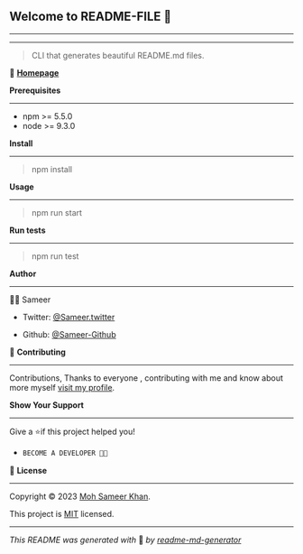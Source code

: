 
## **Welcome to README-FILE 👋**
___
___


> CLI that generates beautiful README.md files.

🏡 [**Homepage**](#heading-ids) 

**Prerequisites**
___
- npm >= 5.5.0
- node >= 9.3.0

**Install**
___

> npm install

**Usage**
___
> npm run start

**Run tests**
___
> npm run test


**Author**
____

🙍‍♀️ Sameer

- Twitter: [@Sameer.twitter](https://twitter.com/Sameerr1819)

- Github: [@Sameer-Github](https://github.com/Moh-Sameer-Khan)


🤝 **Contributing**
___
Contributions, Thanks to everyone , contributing with me and know about more myself [visit my profile](https://www.instagram.com/sameer181911/).

**Show Your Support**
___
Give a ⭐if this project helped you!

- ```bash
  BECOME A DEVELOPER 👩‍💻

<!-- Here something icon -->

📝 **License**
___
Copyright © 2023 [Moh Sameer Khan](#heading-ids).

This project is [MIT](https://choosealicense.com/licenses/mit/) licensed.

___
*This README was generated with* 🧡 *by [readme-md-generator](https://www.makeareadme.com/)*










